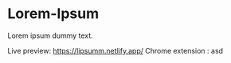 # Lorem-Ipsum

Lorem ipsum dummy text.

Live preview: https://lipsumm.netlify.app/
Chrome extension : asd
